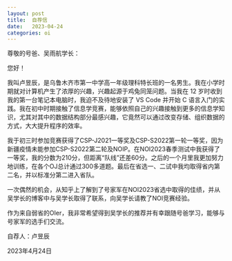 ```yaml
---
layout: post
title:  自荐信
date:   2023-04-24
categories: oi
---
```


尊敬的号爸、吴雨航学长：

您好！

我叫卢昱辰，是乌鲁木齐市第一中学高一年级理科特长班的一名男生。我在小学时期就对计算机产生了浓厚的兴趣，兴趣起源于鸡兔同笼问题。当我在 12 岁时收到我的第一台笔记本电脑时，我迫不及待地安装了 VS Code 并开始 C 语言入门的实践。我在初中时期接触了信息学竞赛，能够依照自己的兴趣接触到更多的信息学知识，尤其对其中的数据结构部分最感兴趣，它竟然可以通过改变存储、组织数据的方式，大大提升程序的效率。

我于初三时参加竞赛获得了CSP-J2021一等奖及CSP-S2022第一轮一等奖，因为新疆疫情未能参加CSP-S2022第二轮及NOIP。在NOI2023春季测试中我获得了一等奖，我的分数为210分，但距离“队线”还差60分。之后的一个月里我更加努力地训练，在各个OJ总计通过300多道题。最后在省选一、二试中我均取得省内第二名，并以标准分第二进入省队。

一次偶然的机会，从知乎上了解到了号家军在NOI2023省选中取得的佳绩，并从吴学长的博客中与吴学长取得了联系，向吴学长请教了NOI竞赛经验。

作为来自弱省的OIer，我非常希望得到吴学长的推荐并有幸跟随号爸学习，能够与号家军的选手们交流。

自荐人：卢昱辰

2023年4月24日